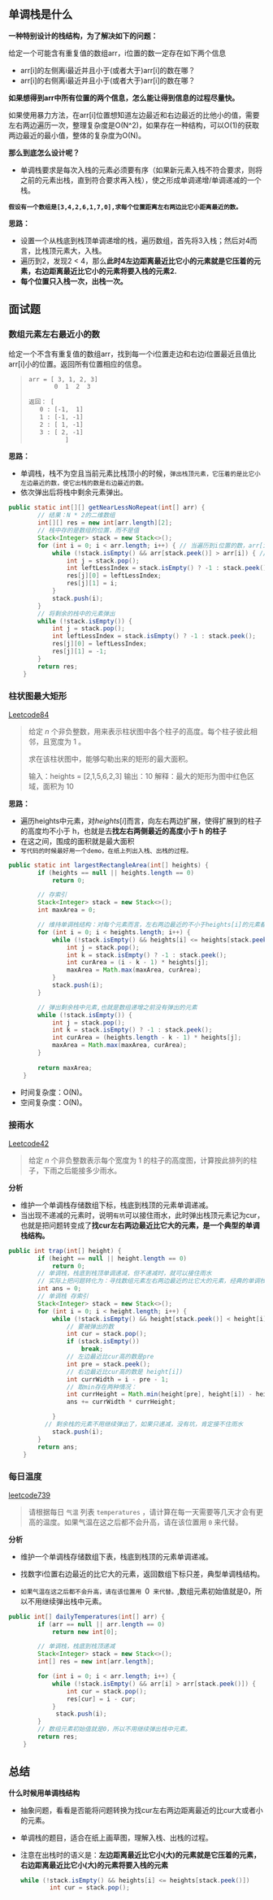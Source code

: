## 单调栈是什么

**一种特别设计的栈结构，为了解决如下的问题：**

给定一个可能含有重复值的数组arr，i位置的数一定存在如下两个信息

- arr[i]的左侧离i最近并且小于(或者大于)arr[i]的数在哪？
- arr[i]的右侧离i最近并且小于(或者大于)arr[i]的数在哪？

**如果想得到arr中所有位置的两个信息，怎么能让得到信息的过程尽量快。**

如果使用暴力方法，在arr[i]位置想知道左边最近和右边最近的比他小的值，需要左右两边遍历一次，整理复杂度是O(N^2)，如果存在一种结构，可以O(1)的获取两边最近的最小值，整体的复杂度为O(N)。

**那么到底怎么设计呢？**

- 单调栈要求是每次入栈的元素必须要有序（如果新元素入栈不符合要求，则将之前的元素出栈，直到符合要求再入栈），使之形成单调递增/单调递减的一个栈。

**`假设有一个数组是[3,4,2,6,1,7,0],求每个位置距离左右两边比它小距离最近的数。`**

**思路：**

- 设置一个从栈底到栈顶单调递增的栈，遍历数组，首先将3入栈；然后对4而言，比栈顶元素大，入栈。
- 遍历到2，发现2 < 4，那么**此时4左边距离最近比它小的元素就是它压着的元素，右边距离最近比它小的元素将要入栈的元素2.**
- **每个位置只入栈一次，出栈一次。**

## 面试题

### 数组元素左右最近小的数

给定一个不含有重复值的数组arr，找到每一个i位置走边和右边i位置最近且值比arr[i]小的位置。返回所有位置相应的信息。

>```tex
>arr = [ 3, 1, 2, 3]
>        0  1  2  3
>        
>返回： [
>    0 : [-1,  1]
>    1 : [-1, -1]
>    2 : [ 1, -1]
>    3 : [ 2, -1]
> 			]
>```

**思路：**

- 单调栈，栈不为空且当前元素比栈顶小的时候，`弹出栈顶元素，它压着的是比它小左边最近的数，使它出栈的数是右边最近的数。`
- 依次弹出后将栈中剩余元素弹出。

```java
public static int[][] getNearLessNoRepeat(int[] arr) {
        // 结果：N * 2的二维数组
        int[][] res = new int[arr.length][2];
        // 栈中存的是数组的位置，而不是值
        Stack<Integer> stack = new Stack<>();
        for (int i = 0; i < arr.length; i++) { // 当遍历到i位置的数，arr[i]
            while (!stack.isEmpty() && arr[stack.peek()] > arr[i]) { // 栈不为空且当前元素比栈顶小
                int j = stack.pop();
                int leftLessIndex = stack.isEmpty() ? -1 : stack.peek();
                res[j][0] = leftLessIndex;
                res[j][1] = i;
            }
            stack.push(i);
        }
        // 将剩余的栈中的元素弹出
        while (!stack.isEmpty()) {
            int j = stack.pop();
            int leftLessIndex = stack.isEmpty() ? -1 : stack.peek();
            res[j][0] = leftLessIndex;
            res[j][1] = -1;
        }
        return res;
    }
```

### 柱状图最大矩形

[Leetcode84](https://leetcode-cn.com/problems/largest-rectangle-in-histogram/)

>给定 *n* 个非负整数，用来表示柱状图中各个柱子的高度。每个柱子彼此相邻，且宽度为 1 。
>
>求在该柱状图中，能够勾勒出来的矩形的最大面积。
>
>输入：heights = [2,1,5,6,2,3]
>输出：10
>解释：最大的矩形为图中红色区域，面积为 10

**思路：**

- 遍历heights中元素，对*heights*[*i*]而言，向左右两边扩展，使得扩展到的柱子的高度均不小于 h，也就是去**找左右两侧最近的高度小于 h 的柱子**
- 在这之间，围成的面积就是最大面积
- `写代码的时候最好用一个demo，在纸上列出入栈、出栈的过程。`

```java
public static int largestRectangleArea(int[] heights) {
        if (heights == null || heights.length == 0)
            return 0;

        // 存索引
        Stack<Integer> stack = new Stack<>();
        int maxArea = 0;

        // 维持单调栈结构：对每个元素而言，左右两边最近的不小于heights[i]的元素都可以扩展
        for (int i = 0; i < heights.length; i++) {
            while (!stack.isEmpty() && heights[i] <= heights[stack.peek()]) {
                int j = stack.pop();
                int k = stack.isEmpty() ? -1 : stack.peek();
                int curArea = (i - k - 1) * heights[j];
                maxArea = Math.max(maxArea, curArea);
            }
            stack.push(i);
        }

        // 弹出剩余栈中元素,也就是数组递增之前没有弹出的元素
        while (!stack.isEmpty()) {
            int j = stack.pop();
            int k = stack.isEmpty() ? -1 : stack.peek();
            int curArea = (heights.length - k - 1) * heights[j];
            maxArea = Math.max(maxArea, curArea);
        }
        
        return maxArea;
    }
```

- 时间复杂度：O(N)。
- 空间复杂度：O(N)。

### 接雨水

[Leetcode42](https://leetcode-cn.com/problems/trapping-rain-water/)

> 给定 *n* 个非负整数表示每个宽度为 1 的柱子的高度图，计算按此排列的柱子，下雨之后能接多少雨水。

**分析**

- 维护一个单调栈存储数组下标，栈底到栈顶的元素单调递减。
- 当出现不递减的元素时，说明`有坑`可以接住雨水，此时弹出栈顶元素记为cur，也就是把问题转变成了**找cur左右两边最近比它大的元素，是一个典型的单调栈结构。**

```java
public int trap(int[] height) {
        if (height == null || height.length == 0)
            return 0;
        // 单调栈，栈底到栈顶单调递减，但不递减时，就可以接住雨水
        // 实际上把问题转化为：寻找数组元素左右两边最近的比它大的元素，经典的单调栈问题
        int ans = 0;
        // 单调栈 存索引
        Stack<Integer> stack = new Stack<>();
        for (int i = 0; i < height.length; i++) {
            while (!stack.isEmpty() && height[stack.peek()] < height[i]) {
                // 要被弹出的数
                int cur = stack.pop();
                if (stack.isEmpty())
                    break;
                // 左边最近比cur高的数是pre
                int pre = stack.peek();
                // 右边最近比cur高的数是 height[i])
                int currWidth = i - pre - 1;
                // 取min存在两种情况：
                int currHeight = Math.min(height[pre], height[i]) - height[cur];
                ans += currWidth * currHeight;

            }
          // 剩余栈的元素不用继续弹出了，如果只递减，没有坑，肯定接不住雨水
            stack.push(i);
        }
        return ans;
    }
```

### 每日温度

[leetcode739](https://leetcode-cn.com/problems/daily-temperatures/)

> 请根据每日 `气温` 列表 `temperatures` ，请计算在每一天需要等几天才会有更高的温度。如果气温在这之后都不会升高，请在该位置用 `0` 来代替。

**分析**

- 维护一个单调栈存储数组下表，栈底到栈顶的元素单调递减。

- 找数字i位置右边最近的比它大的元素，返回数组下标只差，典型单调栈结构。
- `如果气温在这之后都不会升高，请在该位置用 `0` 来代替。`,数组元素初始值就是0，所以不用继续弹出栈中元素。

```java
public int[] dailyTemperatures(int[] arr) {
        if (arr == null || arr.length == 0)
            return new int[0];

        // 单调栈，栈底到栈顶递减
        Stack<Integer> stack = new Stack<>();
        int[] res = new int[arr.length];

        for (int i = 0; i < arr.length; i++) {
            while (!stack.isEmpty() && arr[i] > arr[stack.peek()]) {
                int cur = stack.pop();
                res[cur] = i - cur;
            }
             stack.push(i);
        }
        // 数组元素初始值就是0，所以不用继续弹出栈中元素。
        return res;
    }
```

## 总结

**什么时候用单调栈结构**

- 抽象问题，看看是否能将问题转换为找cur左右两边距离最近的比cur大或者小的元素。

- 单调栈的题目，适合在纸上画草图，理解入栈、出栈的过程。

- 注意在出栈时的语义是：**左边距离最近比它小(大)的元素就是它压着的元素，右边距离最近比它小(大)的元素将要入栈的元素**

  ```java
  while (!stack.isEmpty() && heights[i] <= heights[stack.peek()]) 
          int cur = stack.pop();
  ```

  

